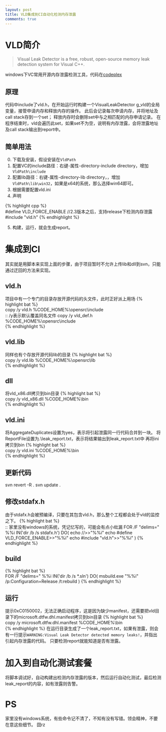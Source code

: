 ```yaml
---
layout: post
title: VLD集成到CI自动化检测内存泄露
comments: true
---
```


# VLD简介

> Visual Leak Detector is a free, robust, open-source memory leak detection system for Visual C++. 

windows下VC常用开源内存泄露检测工具，代码在[codeplex](http://vld.codeplex.com/)

## 原理
代码中include了vld.h，在开始运行时构建一个VisualLeakDetector g_vld的全局变量，接管申请内存和释放内存的操作。
此后会记录每次申请内存，并将地址及call stack存到一个set；
释放内存时会删除set中与之相匹配的内存申请记录。
在程序结束时，vld会遍历此set，如果set不为空，说明有内存泄露，会将泄露地址及call stack输出到report中。

## 简单用法
0. 下载及安装，假设安装在`VldPath`
1. 配置VC的include路径：右键-属性-directory-include directory，增加`VldPath\include`
2. 配置lib路径：右键-属性-directory-lib directory，，增加`VldPath\lib\win32`，如果是x64的系统，那么选择win64即可。
3. 根据需要配置vld.ini
4. 声明

{% highlight cpp %}  
#define VLD_FORCE_ENABLE    //2.3版本之后，支持release下检测内存泄露
#include "vld.h"
{% endhighlight %}  

5. 构建，运行，就会生成report。

# 集成到CI
其实就是用脚本来实现上面的步骤，由于项目暂时不允许上传lib和dll到svn，只能通过迂回的方法来实现。

## vld.h
项目中有一个专门的目录存放开源代码的头文件，此时正好派上用场
{% highlight bat %}  
copy /y vld.h %CODE_HOME%\opensrc\include\
:: /y表示默认覆盖同名文件
copy /y vld_def.h %CODE_HOME%\opensrc\include\
{% endhighlight %}  

## vld.lib
同样也有个存放开源代码lib的目录
{% highlight bat %}  
copy /y vld.lib %CODE_HOME%\opensrc\lib\
{% endhighlight %}  

## dll
将vld_x86.dll拷贝到bin目录
{% highlight bat %}  
copy /y vld_x86.dll %CODE_HOME%\bin\
{% endhighlight %}  

## vld.ini
将AggregateDuplicates设置为yes，表示将引起泄露同一行代码合并到一块。
将ReportFile设置为.\leak_report.txt，表示将结果输出到leak_report.txt中
再将ini拷贝到bin
{% highlight bat %}  
copy /y vld.ini %CODE_HOME%\bin\
{% endhighlight %} 

## 更新代码
svn revert -R .
svn update .

## 修改stdafx.h
由于stdafx.h会被预编译，只要在其包含vld.h，那么整个工程都会处于vld的监控之下。
{% highlight bat %}  
:: 家里没有windows的系统，凭记忆写的，可能会有点小纰漏
FOR /F "delims=" %%i IN('dir /b /s stdafx.h') DO(
    echo //>>"%%i"
    echo #define VLD_FORCE_ENABLE>>"%%i"
    echo #include "vld.h">>"%%i"
)
{% endhighlight %} 

## build
{% highlight bat %}  
FOR /F "delims=" %%i IN('dir /b /s *.sln') DO(
    msbuild.exe "%%i" /p:Configuration=Release /t:rebuild
)
{% endhighlight %} 

## 运行
提示0xC0150002，无法正确启动程序，这是因为缺少manifest，还需要把vld目录下的microsoft.dtfw.dhl.manifest拷贝到bin目录
{% highlight bat %}  
copy /y microsoft.dtfw.dhl.manifest %CODE_HOME%\bin\
{% endhighlight %} 
在运行目录生成了一个leak_report.txt，如果有泄露，则会有一行提示`WARNING:Visual Leak Detector detected memory leaks!`，并指出引起内存泄露的代码。
只要检测report就能知道是否有泄露。

# 加入到自动化测试套餐
将脚本调试好，自动构建出检测内存泄露的版本，然后运行自动化测试，最后检测leak_report的内容，如有泄露则告警。

# PS
家里没有windows系统，有些命令记不清了，不知有没有写错。领会精神，不要在意这些细节。
囧rz
